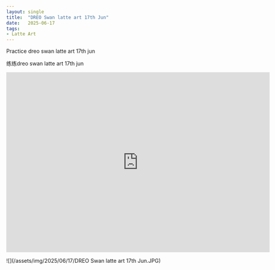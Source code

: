 ```yaml
---
layout: single
title:  "DREO Swan latte art 17th Jun"
date:   2025-06-17
tags:
- Latte Art
---
```


Practice dreo swan latte art 17th jun

练练dreo swan latte art 17th jun

<div class="embed-container">
  <iframe
      src="https://www.youtube.com/embed/VEzcx4haSU4"
      width="700"
      height="480"
      frameborder="0"
      allowfullscreen="true">
  </iframe>
</div>

![](/assets/img/2025/06/17/DREO Swan latte art 17th Jun.JPG)
